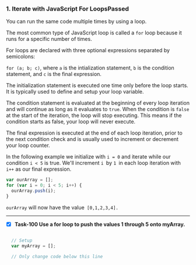 ### 1.   Iterate with JavaScript For LoopsPassed

You can run the same code multiple times by using a loop.

The most common type of JavaScript loop is called a `for` loop because it runs for a specific number of times.

For loops are declared with three optional expressions separated by semicolons:

`for (a; b; c)`, where `a` is the intialization statement, `b` is the condition statement, and `c` is the final expression.

The initialization statement is executed one time only before the loop starts. It is typically used to define and setup your loop variable.

The condition statement is evaluated at the beginning of every loop iteration and will continue as long as it evaluates to `true`. When the condition is `false` at the start of the iteration, the loop will stop executing. This means if the condition starts as false, your loop will never execute.

The final expression is executed at the end of each loop iteration, prior to the next condition check and is usually used to increment or decrement your loop counter.


In the following example we initialize with `i = 0` and iterate while our condition `i < 5` is true. We'll increment `i `by `1 `in each loop iteration with` i++` as our final expression.
```js
var ourArray = [];
for (var i = 0; i < 5; i++) {
  ourArray.push(i);
}
```
```ourArray``` will now have the value``` [0,1,2,3,4].```
**************************************************
- [x] **Task-100 Use a for loop to push the values 1 through 5 onto myArray.**

```js

  // Setup
  var myArray = [];

  // Only change code below this line
  ```